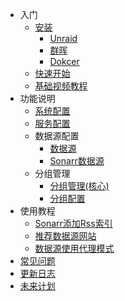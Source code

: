 <!-- _sidebar.md -->

* 入门
    * [安装](/zh-cn/install.md)
      * [Unraid](/zh-cn/install-unraid.md)
      * [群晖](/zh-cn/install-synology.md)
      * [Dokcer](/zh-cn/install-docker.md)
    * [快速开始](/zh-cn/quck-start.md)
    * [基础视频教程](/zh-cn/base-movie.md)
* 功能说明
  * [系统配置](/zh-cn/system.md)
  * [服务配置](/zh-cn/service.md)
  * 数据源配置
    * [数据源](/zh-cn/sources.md)
    * [Sonarr数据源](/zh-cn/sonarr-sources.md)
  * 分组管理
    * [分组管理(核心)](/zh-cn/group.md)
    * [分组配置](/zh-cn/group-conf.md)
* 使用教程
  * [Sonarr添加Rss索引](/zh-cn/sonarr-create-rss.md)
  * [推荐数据源网站](/zh-cn/sources-site.md)
  * [数据源使用代理模式](/zh-cn/sources-proxy.md)
* [常见问题](/zh-cn/question.md)
* [更新日志](/zh-cn/changelog.md)
* [未来计划](/zh-cn/todo.md)